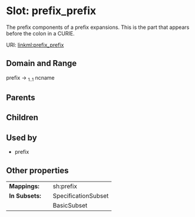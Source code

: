 
# Slot: prefix_prefix


The prefix components of a prefix expansions. This is the part that appears before the colon in a CURIE.

URI: [linkml:prefix_prefix](https://w3id.org/linkml/prefix_prefix)


## Domain and Range

prefix &#8594;  <sub>1..1</sub> ncname

## Parents


## Children


## Used by

 * prefix

## Other properties

|  |  |  |
| --- | --- | --- |
| **Mappings:** | | sh:prefix |
| **In Subsets:** | | SpecificationSubset |
|  | | BasicSubset |

